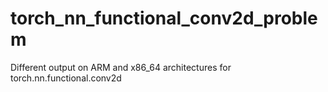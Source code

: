 # torch_nn_functional_conv2d_problem
Different output on ARM and x86_64 architectures for torch.nn.functional.conv2d
